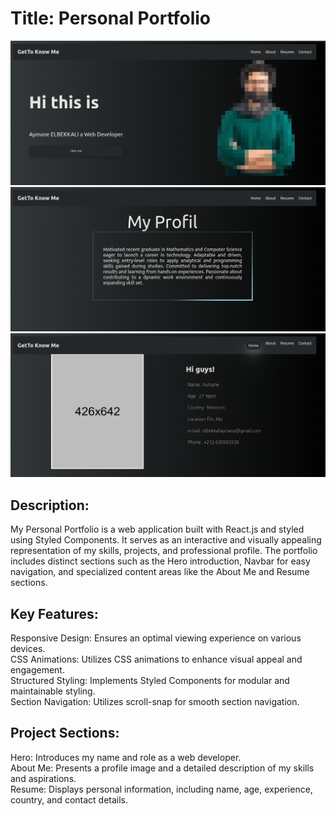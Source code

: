 # Title: Personal Portfolio


![Screenshot](Screenshot%20from%202024-02-28%2016-14-18.png)
![Screenshot](Screenshot%20from%202024-02-28%2016-14-45.png)
![Screenshot](Screenshot%20from%202024-02-28%2016-15-01.png)

## Description:
My Personal Portfolio is a web application built with React.js and styled using Styled Components. It serves as an interactive and visually appealing representation of my skills, projects, and professional profile. The portfolio includes distinct sections such as the Hero introduction, Navbar for easy navigation, and specialized content areas like the About Me and Resume sections.

## Key Features:

Responsive Design: Ensures an optimal viewing experience on various devices.\
CSS Animations: Utilizes CSS animations to enhance visual appeal and engagement.\
Structured Styling: Implements Styled Components for modular and maintainable styling.\
Section Navigation: Utilizes scroll-snap for smooth section navigation.
## Project Sections:
Hero: Introduces my name and role as a web developer.\
About Me: Presents a profile image and a detailed description of my skills and aspirations.\
Resume: Displays personal information, including name, age, experience, country, and contact details.
